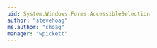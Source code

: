 ```yaml
---
uid: System.Windows.Forms.AccessibleSelection
author: "stevehoag"
ms.author: "shoag"
manager: "wpickett"
---
```


